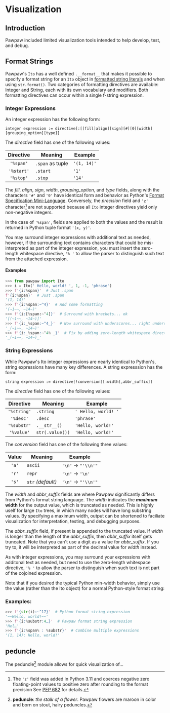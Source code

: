 # Visualization

## Introduction

Pawpaw included limited visualization tools intended to help develop, test, and debug.

## Format Strings

Pawpaw's ``Ito`` has a well defined  ``.__format__`` that makes it possible to specify a format string for
an ``Ito`` object in [formatted string literals](https://docs.python.org/3/reference/lexical_analysis.html#f-strings) and when using ``str.format()``.
Two categories of formatting directives are available: Integer and String, each with its own vocabulary and modifiers.  Both formatting directives
can occur within a single f-string expression.

### Integer Expressions

An integer expression has the following form:

```
integer expression := directive[:[[fill]align][sign][#][0][width][grouping_option][type]]
```

The *directive* field has one of the following values:

| Directive | Meaning | Example |
| :---:     |  ---    |   ---   |
| ``'%span'`` | ``.span`` as tuple | ``'(1, 14)'`` |
| ``'%start'`` | ``.start`` | ``'1'`` |
| ``'%stop'`` | ``.stop`` | ``'14'`` |

The *fill*, *align*, *sign*, *width*, *grouping_option*, and *type* fields, along with the characters ``'#'`` and ``'0'`` have identical form and behavior as Python's [Format Specification Mini-Language](https://docs.python.org/3/library/string.html?highlight=fill%20align%20sign%20width#format-specification-mini-language). Conversely, the *precision* field and ``'z'`` character[^z_field] are not supported because all ``Ito`` integer directives yield only non-negative integers.

In the case of ``'%span'``, fields are applied to both the values and the result is returned in Python tuple format ``'(x, y)'``.

You may surround integer expressions with additional text as needed, however, if the surrounding text contains characters that could be mis-interpreted as part of the integer expression, you must insert the zero-length whitespace directive, ``'% '`` to allow the parser to distinguish such text from the attached expression.

#### Examples

```python
>>> from pawpaw import Ito
>>> i = Ito(' Hello, world! ', 1, -1, 'phrase')
>>> f'{i:%span}'  # Just .span
f'{i:%span}'  # Just .span
'(1, 14)'
>>> f'{i:%span:~^4}'  # Add some formatting
'(~1~~, ~14~)'
>>> f'{i:[%span:~^4]}'  # Surround with brackets... ok
'[(~1~~, ~14~)]'
>>> f'{i:_%span:~^4_}'  # Now surround with underscores... right underscore will be interpreted as grouping_option
'_(~1~~, ~14~)'
>>> f'{i:_%span:~^4% _}'  # Fix by adding zero-length whitespace directive
'_(~1~~, ~14~)_'
```

### String Expressions

While Pawpaw's Ito integer expressions are nearly identical to Python's, string expressions have many key differences.  A string expresssion has the form:

```
string expression := directive[!conversion][:width[,abbr_suffix]]
```

The *directive* field has one of the following values:

| Directive | Meaning | Example |
| :---:     |  ---    |   ---   |
| ``'%string'`` | ``.string`` | ``' Hello, world! '`` |
| ``'%desc'`` | ``.desc`` | ``'phrase'`` |
| ``'%substr'`` | ``.__str__()`` | ``'Hello, world!'`` |
| ``'%value'`` | ``str(.value())`` | ``'Hello, world!'`` |

The *conversion* field has one of the following three values:

| Value | Meaning             | Example |
| :---: |---------------------|   ---   |
| ``'a'`` | ``ascii``           | ``'\n'`` → ``"'\\n'"`` |
| ``'r'`` | ``repr``            | ``'\n'`` → ``'\n'`` |
| ``'s'`` | ``str`` *(default)* | ``'\n'`` → ``"'\\n'"`` |

The *width* and *abbr_suffix* fields are where Pawpaw significantly differs from Python's format string language.  The *width*
indicates the **_maximum_ width** for the output value, which is truncated as needed.  This is highly uself for large ``Ito`` trees,
in which many nodes will have long substring values. By specifying a maximum width, output can be shortened to faciliate visualization
for interpretation, testing, and debugging purposes.

The *abbr_suffix* field, if present is appended to the truncated value.  If *width* is longer than the length of the *abbr_suffix*,
then *abbr_suffix* itself gets truncated.  Note that you can't use a digit as a value for *abbr_suffix*.  If you try to, it will be
interpreted as part of the decimal value for *width* instead.

As with integer expressions, you may surround your expressions with additonal text as needed, but need to use the zero-length whitespace directive, ``'% '`` to allow the parser to distinguish when such text is not part of the cojoined expression.

Note that if you desired the typical Python min-width behavior, simply use the value (rather than the Ito object) for a normal
Python-style format string:

### Examples:

```python
>>> f'{str(i):~^17}'  # Python format string expression
'~~Hello, world!~~'
>>> f'{i:%substr:4…}'  # Pawpaw format string expression
'Hel…'
>>> f'{i:%span% : %substr}'  # Combine multiple expressions
'(1, 14): Hello, world!'
```

## peduncle

The peduncle[^peduncle] module allows for quick visualization of...

[^z_field]: The ``'z'`` field was added in Python 3.11 and coerces negative zero floating-point values to positive zero after rounding to the format precision  See [PEP 682](https://peps.python.org/pep-0682/) for details.

[^peduncle]: **peduncle**: *the stalk of a flower*.  Pawpaw flowers are maroon in color and born on stout, hairy peduncles.
